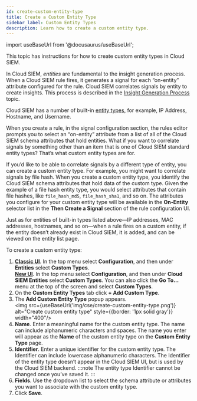```yaml
---
id: create-custom-entity-type
title: Create a Custom Entity Type
sidebar_label: Custom Entity Types
description: Learn how to create a custom entity type.
---
```


import useBaseUrl from '@docusaurus/useBaseUrl';

This topic has instructions for how to create custom entity types in Cloud SIEM.

In Cloud SIEM, *entities* are fundamental to the insight generation process. When a Cloud SIEM rule fires, it generates a signal for each “on-entity” attribute configured for the rule. Cloud SIEM correlates signals by entity to create insights. This process is described in the [Insight Generation Process](/docs/cse/get-started-with-cloud-siem/insight-generation-process/) topic.

Cloud SIEM has a number of built-in [entity types](/docs/cse/records-signals-entities-insights/view-manage-entities#about-entities), for example, IP Address, Hostname, and Username.

When you create a rule, in the signal configuration section, the rules editor prompts you to select an “on-entity” attribute from a list of all of the Cloud SIEM schema attributes that hold entities. What if you want to correlate signals by something other than an item that is one of Cloud SIEM standard entity types? That’s what custom entity types are for.

If you’d like to be able to correlate signals by a different type of entity, you can create a custom entity type. For example, you might want to correlate signals by file hash. When you create a custom entity type, you identify the Cloud SIEM schema attributes that hold data of the custom type. Given the example of a file hash entity type, you would select attributes that contain file hashes, like `file_hash_md5`, `file_hash_sha1`, and so on. The attributes you configure for your custom entity type will be available in the **On-Entity** selector list in the **Then Create a Signal** section of the rule configuration UI. 

Just as for entities of built-in types listed above—IP addresses, MAC addresses, hostnames, and so on—when a rule fires on a custom entity, if the entity doesn’t already exist in Cloud SIEM, it is added, and can be viewed on the entity list page.

To create a custom entity type:

1. [**Classic UI**](/docs/get-started/sumo-logic-ui-classic). In the top menu select **Configuration**, and then under **Entities** select **Custom Types**. <br/>[**New UI**](/docs/get-started/sumo-logic-ui). In the top menu select **Configuration**, and then under **Cloud SIEM Entities** select **Custom Types**. You can also click the **Go To...** menu at the top of the screen and select **Custom Types**.  
1. On the **Custom Entity Types** tab click **+ Add Custom Type**. 
2. The **Add Custom Entity Type** popup appears. <br/><img src={useBaseUrl('img/cse/create-custom-entity-type.png')} alt="Create custom entity type" style={{border: '1px solid gray'}} width="400"/>
3. **Name**. Enter a meaningful name for the custom entity type. The name can include alphanumeric characters and spaces. The name you enter will appear as the **Name** of the custom entity type on the **Custom Entity Type** page. 
4. **Identifier**. Enter a unique identifier for the custom entity type. The Identifier can include lowercase alphanumeric characters. The Identifier of the entity type doesn’t appear in the Cloud SIEM UI, but is used by the Cloud SIEM backend.
    :::note
    The entity type Identifier cannot be changed once you’ve saved it.
    :::
5. **Fields**. Use the dropdown list to select the schema attribute or attributes you want to associate with the custom entity type.
6. Click **Save**.
